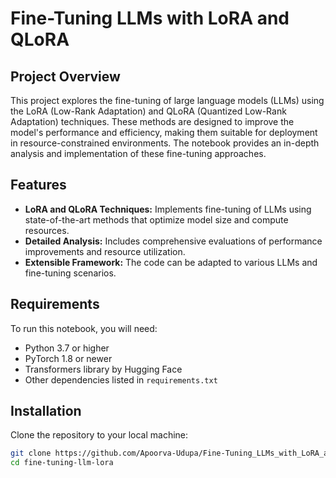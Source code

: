 # Fine-Tuning LLMs with LoRA and QLoRA

## Project Overview
This project explores the fine-tuning of large language models (LLMs) using the LoRA (Low-Rank Adaptation) and QLoRA (Quantized Low-Rank Adaptation) techniques. These methods are designed to improve the model's performance and efficiency, making them suitable for deployment in resource-constrained environments. The notebook provides an in-depth analysis and implementation of these fine-tuning approaches.

## Features
- **LoRA and QLoRA Techniques:** Implements fine-tuning of LLMs using state-of-the-art methods that optimize model size and compute resources.
- **Detailed Analysis:** Includes comprehensive evaluations of performance improvements and resource utilization.
- **Extensible Framework:** The code can be adapted to various LLMs and fine-tuning scenarios.

## Requirements
To run this notebook, you will need:
- Python 3.7 or higher
- PyTorch 1.8 or newer
- Transformers library by Hugging Face
- Other dependencies listed in `requirements.txt`

## Installation
Clone the repository to your local machine:
```bash
git clone https://github.com/Apoorva-Udupa/Fine-Tuning_LLMs_with_LoRA_and_QLoRA.git
cd fine-tuning-llm-lora
```
